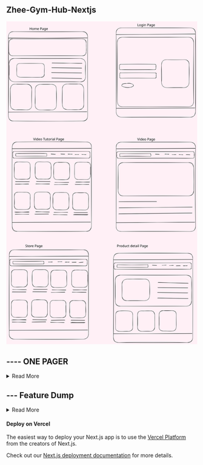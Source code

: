 ## Zhee-Gym-Hub-Nextjs
![Design](public/gymhub-wireframe.svg)

## ---- ONE PAGER  
<details>
<summary> Read More </summary>

### What is Zheé- Gym-Hub?

Zheé Hub is a one-stop hub for persons who want to live healthily. This e-commerce website will have a page with tutorials where people can work out based on their goals/target area, A store for persons who want to purchase clothing/apparel. Customers can sign into their accounts to see their progress, account details, and order history. A stretch goal is to add a blog where people can share tips and recommendations for others to learn from and a recommended diet page.

### Why Zheé- Gym-Hub? 
During covid, many people developed unhealthy eating and exercise habits, resulting in many people becoming weighed. Post covid, some people went on different healthy journeys to lose that weight and stay fit. While people embark on this healthy journey, Zheé- Gym-Hub will provide all their needs, workout, diet, and more to encourage others to start getting healthy.

### Measuring Sucess
To measure the website's success, we will allow users to share their feedback on the website. We will also measure what products/features customers enjoy. The MVP contains the tutorials, store, shopping cart, and account. We will include our stretch goals based on the timeframe and how well users want the website.

### Who is the Target Audience? 
The target audience are persons who are interested in working out and eating health, or persons who just want to maintain and healthy life style.This include all genders, ranginging from age 12 upwards.

</details>


## --- Feature Dump  
<details>
<summary> Read More </summary>

- Feature : User Account
    - User Story: As a teenage I was to be able to add items to my cart and comeback in a few weeks when I have acquired to money.

- Feature : Password authentication
    - User Story: As someone previously hack I want to ensure that my information is safely secured.

- Feature : Payment Options integrated
    - User Story: As a mom, I avoid having my cards with me so I dont lose them, i would like to have the option pay for products in my account and to be able to store payment.

- Feature : Blog (file sharing)
    - User Story: As someone who is new to working out I want to be able to learn from other persons. 

- Feature : Video player
    - User Story: I would like to have watch pre-categored workout videos specific to my goals recorded by proffessionals. I would like to have a Ads freevidoe watching experience.

- Feature : Video Recommendation
    - User Story: As someone who is new to working out i would like to see recommended videos based on my target goals given to me after i have complete one.

- Feature : Video Download
    - User Story: I would like to be able to watch videos from my device in cases where I am not able to access the website. 

- Feature : Mobile Phone Implementation
    - User Story: I would like to also get access to my account via my phne for times when I am on the go.

- Feature : clothing Recommendations
- Feature : Clothing Review Option
- Feature : Diet Recommendation

- Feature : Chat Bot (Chat GPT)
- Feature : Search bar 
- Feature : Filter Products

</details>

#### Deploy on Vercel

The easiest way to deploy your Next.js app is to use the [Vercel Platform](https://vercel.com/new?utm_medium=default-template&filter=next.js&utm_source=create-next-app&utm_campaign=create-next-app-readme) from the creators of Next.js.

Check out our [Next.js deployment documentation](https://nextjs.org/docs/deployment) for more details.


